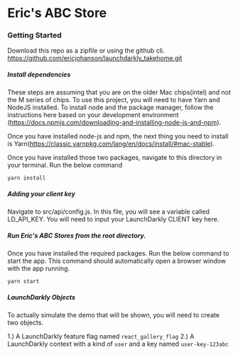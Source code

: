 # Eric's ABC Store

### Getting Started

Download this repo as a zipfile or using the github cli.
https://github.com/ericjohanson/launchdarkly_takehome.git

##### Install dependencies

These steps are assuming that you are on the older Mac chips(intel) and not the M series of chips. To use this project, you will need to have Yarn and NodeJS installed. To install node and the package manager, follow the instructions here based on your development environment (https://docs.npmjs.com/downloading-and-installing-node-js-and-npm). 

Once you have installed node-js and npm, the next thing you need to install is Yarn(https://classic.yarnpkg.com/lang/en/docs/install/#mac-stable).  

Once you have installed those two packages, navigate to this directory in your terminal. Run the below command

`yarn install`

##### Adding your client key

Navigate to src/api/config.js. In this file, you will see a variable called LD_API_KEY. You will need to input your LaunchDarkly CLIENT key here.

##### Run Eric's ABC Stores from the root directory.

Once you have installed the required packages. Run the below command to start the app. This command should automatically open a browser window with the app running.

`yarn start`

##### LaunchDarkly Objects

To actually simulate the demo that will be shown, you will need to create two objects.

1.) A LaunchDarkly feature flag named `react_gallery_flag`
2.) A LaunchDarkly context with a kind of `user` and a key named `user-key-123abc`